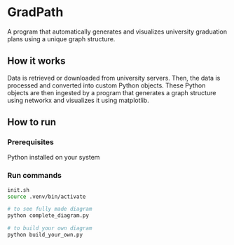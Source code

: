 # GradPath

A program that automatically generates and visualizes university graduation plans using a unique graph structure.

## How it works

Data is retrieved or downloaded from university servers. Then, the data is processed and converted into custom Python objects.
These Python objects are then ingested by a program that generates a graph structure using networkx and visualizes it using matplotlib.

## How to run

### Prerequisites

Python installed on your system

### Run commands

```bash
init.sh
source .venv/bin/activate

# to see fully made diagram
python complete_diagram.py

# to build your own diagram
python build_your_own.py
```
